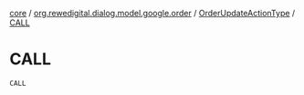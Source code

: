 [core](../../index.md) / [org.rewedigital.dialog.model.google.order](../index.md) / [OrderUpdateActionType](index.md) / [CALL](./-c-a-l-l.md)

# CALL

`CALL`